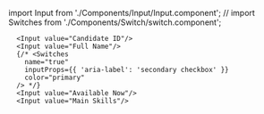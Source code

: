 import Input from './Components/Input/Input.component';
// import Switches from './Components/Switch/switch.component';

      <Input value="Candidate ID"/>
      <Input value="Full Name"/>
      {/* <Switches
        name="true"
        inputProps={{ 'aria-label': 'secondary checkbox' }}
        color="primary"
      /> */}
      <Input value="Available Now"/>
      <Input value="Main Skills"/>